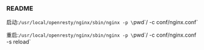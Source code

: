### README

启动:`/usr/local/openresty/nginx/sbin/nginx -p \`pwd\`/ -c conf/nginx.conf`

重启:`/usr/local/openresty/nginx/sbin/nginx -p \`pwd\`/ -c conf/nginx.conf -s reload`